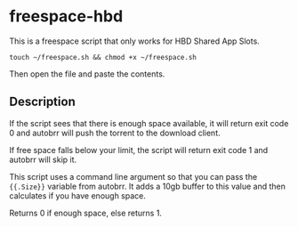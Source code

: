 # freespace-hbd

This is a freespace script that only works for HBD Shared App Slots.

```shell
touch ~/freespace.sh && chmod +x ~/freespace.sh
```

Then open the file and paste the contents.

## Description

If the script sees that there is enough space available, it will return exit code 0 and autobrr will push the torrent to the download client.

If free space falls below your limit, the script will return exit code 1 and autobrr will skip it.

This script uses a command line argument so that you can pass the `{{.Size}}` variable from autobrr.
It adds a 10gb buffer to this value and then calculates if you have enough space.

Returns 0 if enough space, else returns 1.